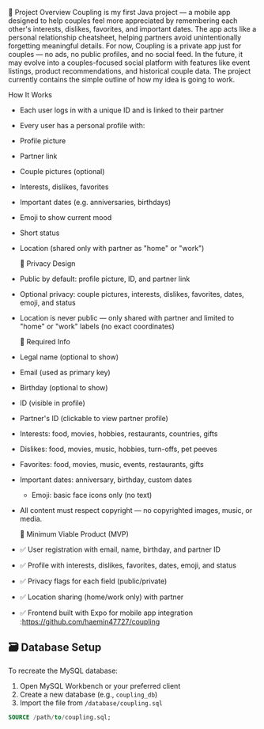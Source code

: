 📖 Project Overview
Coupling is my first Java project — a mobile app designed to help couples feel more appreciated by remembering each
other's interests, dislikes, favorites, and important dates. The app acts like a personal relationship cheatsheet,
helping partners avoid unintentionally forgetting meaningful details.
For now, Coupling is a private app just for couples — no ads, no public profiles, and no social feed. In the future, it
may evolve into a couples-focused social platform with features like event listings, product recommendations, and
historical couple data.
The project currently contains the simple outline of how my idea is going to work.

How It Works

- Each user logs in with a unique ID and is linked to their partner
- Every user has a personal profile with:
- Profile picture
- Partner link
- Couple pictures (optional)
- Interests, dislikes, favorites
- Important dates (e.g. anniversaries, birthdays)
- Emoji to show current mood
- Short status
- Location (shared only with partner as "home" or "work")

  🔐 Privacy Design
- Public by default: profile picture, ID, and partner link
- Optional privacy: couple pictures, interests, dislikes, favorites, dates, emoji, and status
- Location is never public — only shared with partner and limited to "home" or "work" labels (no exact coordinates)

  📝 Required Info
- Legal name (optional to show)
- Email (used as primary key)
- Birthday (optional to show)
- ID (visible in profile)
- Partner's ID (clickable to view partner profile)
- Interests: food, movies, hobbies, restaurants, countries, gifts
- Dislikes: food, movies, music, hobbies, turn-offs, pet peeves
- Favorites: food, movies, music, events, restaurants, gifts
- Important dates: anniversary, birthday, custom dates
    - Emoji: basic face icons only (no text)
- All content must respect copyright — no copyrighted images, music, or media.

  🧪 Minimum Viable Product (MVP)
- ✅ User registration with email, name, birthday, and partner ID
- ✅ Profile with interests, dislikes, favorites, dates, emoji, and status
- ✅ Privacy flags for each field (public/private)
- ✅ Location sharing (home/work only) with partner
- ✅ Frontend built with Expo for mobile app integration
  :https://github.com/haemin47727/coupling

## 🗃️ Database Setup

To recreate the MySQL database:

1. Open MySQL Workbench or your preferred client
2. Create a new database (e.g., `coupling_db`)
3. Import the file from `/database/coupling.sql`

```sql
SOURCE /path/to/coupling.sql;

